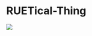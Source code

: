 # RUETical-Thing

<img src="https://hits.seeyoufarm.com/api/count/incr/badge.svg?url=https%3A%2F%2Fgithub.com%2FInferiorAK%2FRUETical-Thing&title=Visitors&edge_flat=false"/></a>
